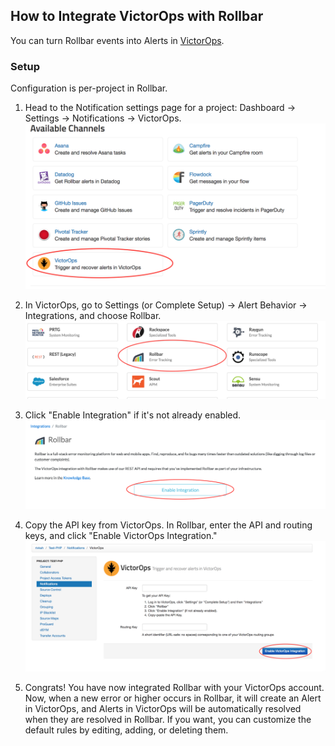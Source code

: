 ## How to Integrate VictorOps with Rollbar

You can turn Rollbar events into Alerts in [VictorOps](https://victorops.com/).

### Setup

Configuration is per-project in Rollbar.

1.  Head to the Notification settings page for a project: Dashboard -> Settings -> Notifications -> VictorOps.
    ![](../images/tools/victorops/victorops3.png)

2. 	In VictorOps, go to Settings (or Complete Setup) -> Alert Behavior -> Integrations, and choose Rollbar.
	![](../images/tools/victorops/victorops4.png)

3.	Click "Enable Integration" if it's not already enabled.
	![](../images/tools/victorops/victorops5.png)

4.  Copy the API key from VictorOps. In Rollbar, enter the API and routing keys, and click "Enable VictorOps Integration."
	![](../images/tools/victorops/victorops6.png)

5.  Congrats! You have now integrated Rollbar with your VictorOps
    account. Now, when a new error or higher occurs in Rollbar, it will create an Alert in VictorOps, and
    Alerts in VictorOps will be automatically resolved when they are resolved in Rollbar. If you want, you can customize the default
    rules by editing, adding, or deleting them.